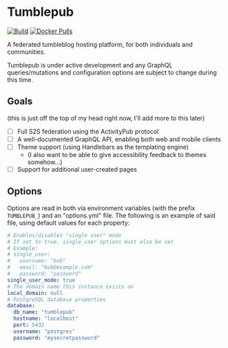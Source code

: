 # Tumblepub

[![Build](https://github.com/sand-head/tumblepub/actions/workflows/build.yml/badge.svg)](https://github.com/sand-head/tumblepub/actions/workflows/build.yml)
[![Docker Pulls](https://img.shields.io/docker/pulls/sandhead/tumblepub)](https://hub.docker.com/r/sandhead/tumblepub)

A federated tumbleblog hosting platform, for both individuals and communities.

Tumblepub is under active development and any GraphQL queries/mutations and configuration options are subject to change during this time.

## Goals

(this is just off the top of my head right now, I'll add more to this later)

- [ ] Full S2S federation using the ActivityPub protocol
- [ ] A well-documented GraphQL API, enabling both web and mobile clients
- [ ] Theme support (using Handlebars as the templating engine)
  - (I also want to be able to give accessibility feedback to themes somehow...)
- [ ] Support for additional user-created pages

## Options

Options are read in both via environment variables (with the prefix `TUMBLEPUB_`) and an "options.yml" file. The following is an example of said file, using default values for each property:

```yaml
# Enables/disables "single user" mode
# If set to true, single_user options must also be set
# Example:
# single_user:
#   username: "bob"
#   email: "bob@example.com"
#   password: "password"
single_user_mode: true
# The domain name this instance exists on
local_domain: null
# PostgreSQL database properties
database:
  db_name: "tumblepub"
  hostname: "localhost"
  port: 5432
  username: "postgres"
  password: "mysecretpassword"
```
